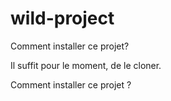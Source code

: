 # wild-project


Comment installer ce projet?

Il suffit pour le moment, de le cloner.

Comment installer ce projet ?

